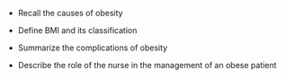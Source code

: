 - Recall the causes of obesity

- Define BMI and its classification

- Summarize the complications of obesity

- Describe the role of the nurse in the management of an obese patient